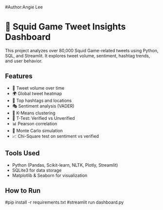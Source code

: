 #Author:Angie Lee
# 🐙 Squid Game Tweet Insights Dashboard

This project analyzes over 80,000 Squid Game-related tweets using Python, SQL, and Streamlit. It explores tweet volume, sentiment, hashtag trends, and user behavior.

## Features

- 📅 Tweet volume over time
- 🌍 Global tweet heatmap
- 🔖 Top hashtags and locations
- 🎭 Sentiment analysis (VADER)
- 🧠 K-Means clustering
- 🧪 T-Test: Verified vs Unverified
- 📊 Pearson correlation
- 🎲 Monte Carlo simulation
- 📈 Chi-Square test on sentiment vs verified

## Tools Used

- Python (Pandas, Scikit-learn, NLTK, Plotly, Streamlit)
- SQLite3 for data storage
- Matplotlib & Seaborn for visualization

## How to Run


#pip install -r requirements.txt
#streamlit run dashboard.py
